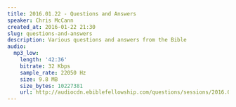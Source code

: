 ```yaml
---
title: 2016.01.22 - Questions and Answers
speaker: Chris McCann
created_at: 2016-01-22 21:30
slug: questions-and-answers
description: Various questions and answers from the Bible
audio:
  mp3_low:
    length: '42:36'
    bitrate: 32 Kbps
    sample_rate: 22050 Hz
    size: 9.8 MB
    size_bytes: 10227381
    url: http://audiocdn.ebiblefellowship.com/questions/sessions/2016.01.22_McCann_-_Questions_and_Answers.mp3
---
```


